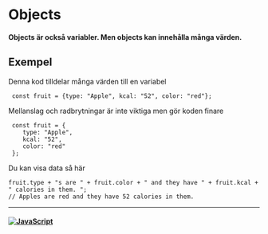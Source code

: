 # Objects

#### Objects är också variabler. Men objects kan innehålla många värden.

## Exempel

Denna kod tilldelar många värden till en variabel

```
 const fruit = {type: "Apple", kcal: "52", color: "red"};
```

Mellanslag och radbrytningar är inte viktiga men gör koden finare

```
 const fruit = {
    type: "Apple",
    kcal: "52",
    color: "red"
 };
```

Du kan visa data så här

```
fruit.type + "s are " + fruit.color + " and they have " + fruit.kcal + " calories in them. ";
// Apples are red and they have 52 calories in them.
```

---

#### <a href="/README.md">![JavaScript](https://img.shields.io/badge/JavaScript-⬅️-332c00?style=for-the-badge&logo=JavaScript)</a>
